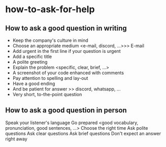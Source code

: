 # how-to-ask-for-help

## How to ask a good question in writing
- Keep the company's culture in mind <formal versus less formal>
- Choose an appropriate medium <e-mail, discord, ...>>> E-mail
- Add urgent in the first line if your question is urgent
- Add a specific title
- A polite greeting
- Explain the problem <specific, clear, brief, ...>
- A screenshot of your code enhanced with comments
- Pay attention to spelling and lay-out
- Have a good ending <thank you in advance>
- And be patient for answer >> discord, whatsapp, ...
- Very short, to-the-point question


## How to ask a good question in person
Speak your listener's language
Go prepared <good vocabulary, pronunciation, good sentences, ...>
Choose the right time
Ask polite questions
Ask clear questions
Ask brief questions
Don't expect an answer right away

